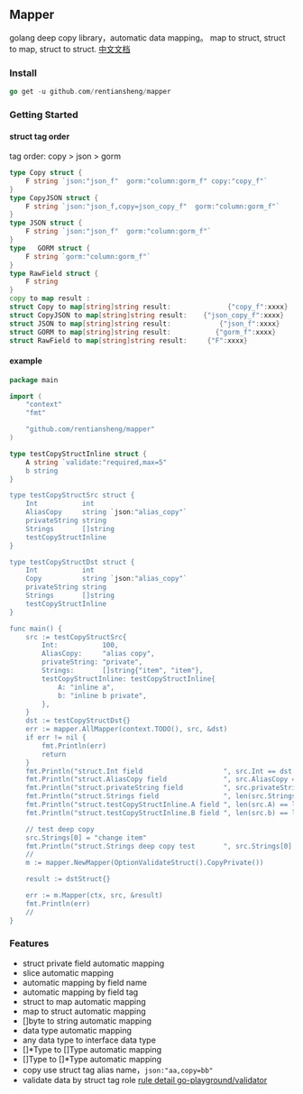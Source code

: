 ## Mapper

golang  deep copy library，automatic data mapping。 map to struct, struct to map, struct to struct.
[中文文档](/README-zh-cn.md)

### Install
```go
go get -u github.com/rentiansheng/mapper
```

### Getting Started

#### struct tag order 
tag order: copy > json > gorm
``` go
type Copy struct {
    F string `json:"json_f"  gorm:"column:gorm_f" copy:"copy_f"`
}
type CopyJSON struct {
    F string `json:"json_f,copy=json_copy_f"  gorm:"column:gorm_f"`
}
type JSON struct {
    F string `json:"json_f"  gorm:"column:gorm_f"`
}
type   GORM struct {
    F string `gorm:"column:gorm_f"`
}
type RawField struct {
    F string 
}
copy to map result :
struct Copy to map[string]string result:              {"copy_f":xxxx}
struct CopyJSON to map[string]string result:    {"json_copy_f":xxxx}
struct JSON to map[string]string result:            {"json_f":xxxx}
struct GORM to map[string]string result:           {"gorm_f":xxxx}
struct RawField to map[string]string result:     {"F":xxxx}
```




#### example

```go
package main

import (
	"context"
	"fmt"

	"github.com/rentiansheng/mapper"
)

type testCopyStructInline struct {
	A string `validate:"required,max=5"
	b string
}

type testCopyStructSrc struct {
	Int           int
	AliasCopy     string `json:"alias_copy"`
	privateString string
	Strings       []string
	testCopyStructInline
}

type testCopyStructDst struct {
	Int           int
	Copy          string `json:"alias_copy"`
	privateString string
	Strings       []string
	testCopyStructInline
}

func main() {
	src := testCopyStructSrc{
		Int:           100,
		AliasCopy:     "alias copy",
		privateString: "private",
		Strings:       []string{"item", "item"},
		testCopyStructInline: testCopyStructInline{
			A: "inline a",
			b: "inline b private",
		},
	}
	dst := testCopyStructDst{}
	err := mapper.AllMapper(context.TODO(), src, &dst)
	if err != nil {
		fmt.Println(err)
		return
	}
	fmt.Println("struct.Int field                    ", src.Int == dst.Int)
	fmt.Println("struct.AliasCopy field              ", src.AliasCopy == dst.Copy)
	fmt.Println("struct.privateString field          ", src.privateString == dst.privateString)
	fmt.Println("struct.Strings field                ", len(src.Strings) == len(dst.Strings))
	fmt.Println("struct.testCopyStructInline.A field ", len(src.A) == len(dst.A))
	fmt.Println("struct.testCopyStructInline.B field ", len(src.b) == len(dst.b))

	// test deep copy
	src.Strings[0] = "change item"
	fmt.Println("struct.Strings deep copy test       ", src.Strings[0] != dst.Strings[0])
    //
	m := mapper.NewMapper(OptionValidateStruct().CopyPrivate())

	result := dstStruct{}

	err := m.Mapper(ctx, src, &result)
    fmt.Println(err)
	//
}
```


### Features

- struct private field automatic mapping
- slice automatic mapping
- automatic mapping by field name
- automatic mapping by field tag
- struct to map automatic mapping
- map to struct automatic mapping
- []byte to string automatic mapping
- data type automatic mapping 
-  any data type to interface data type
- []*Type to []Type automatic mapping
- []Type to []*Type  automatic mapping
- copy use struct tag alias name，`json:"aa,copy=bb"`
- validate data by struct tag role [rule detail go-playground/validator](https://github.com/go-playground/validator#baked-in-validations)
